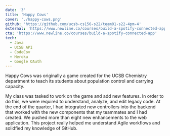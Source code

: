 ```yaml
---
date: '3'
title: 'Happy Cows'
cover: './happy-cows.png'
github: 'https://github.com/ucsb-cs156-s22/team01-s22-4pm-4'
external: 'https://www.newline.co/courses/build-a-spotify-connected-app'
cta: 'https://www.newline.co/courses/build-a-spotify-connected-app'
tech:
  - Java
  - UCSB API
  - CodeCov
  - Heroku
  - Google OAuth
---
```


Happy Cows was originally a game created for the UCSB Chemistry department to teach its students about population control and carrying capacity.

My class was tasked to work on the game and add new features. In order to do this, we were required to understand, analyze, and edit legacy code. At the end of the quarter, I had integrated new controllers into the backend that worked with the new components that my teammates and I had created. We pushed more than eight new enhancements to the web application. This project really helped me understand Agile workflows and solidfied my knowledge of GitHub.
